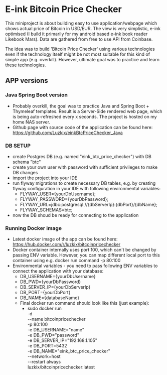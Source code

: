 # E-ink Bitcoin Price Checker

This miniproject is about building easy to use application/webpage which shows actual price of Bitcoin in USD/EUR. The view is very simplistic, e-ink optimised (I build it primarily for my android based e-ink book reader Likebook Mars). Data are gathered from free to use API from Coinbase.

The idea was to build 'Bitcoin Price Checker' using various technologies even if the technology itself might be not most suitable for this kind of simple app (e.g. overkill). However, ultimate goal was to practice and learn these technologies.


## APP versions

### Java Spring Boot version
- Probably overkill, the goal was to practice Java and Spring Boot + Thymeleaf templates. Result is a Server-Side rendered web page, which is being auto-refreshed every x seconds. The project is hosted on my home NAS server.
- Github page with source code of the application can be found here: https://github.com/Luzkix/einkBtcPriceChecker_Java

### DB SETUP
- create Postgres DB (e.g. named "eink_btc_price_checker") with DB schema "btc"
- create your own user with password with sufficient privileges to make DB changes
- import the project into your IDE
- run flyway migrations to create necessary DB tables, e.g. by creating flyway configuration in your IDE with following environmental variables:
  - FLYWAY_USER={yourDbUsername};
  - FLYWAY_PASSWORD={yourDbPassword};
  - FLYWAY_URL=jdbc:postgresql://{dbServerIp}:{dbPort}/{dbName};
  - FLYWAY_SCHEMAS=btc;
- now the DB shoud be ready for connecting to the application

### Running Docker image

- Latest docker image of the app can be found here: https://hub.docker.com/r/luzkix/bitcoinpricechecker
- Docker container internally uses port 100, which can't be changed by passing ENV variable. However, you can map different local port to this container using e.g. docker run command -p 80:100
- Environmental variables - you need to pass following ENV variables to connect the application with your database:
  - DB_USERNAME={yourDbUsername}
  - DB_PWD={yourDbPassword}
  - DB_SERVER_IP={yourDbServerIp}
  - DB_PORT={yourDbPort}
  - DB_NAME={databaseName}
  - Final docker run command should look like this (just example):
    - sudo docker run \
        -d \
        --name bitcoinpricechecker \
        -p 80:100 \
        -e DB_USERNAME="name" \
        -e DB_PWD="password" \
        -e DB_SERVER_IP="192.168.1.105" \
        -e DB_PORT=5432 \
        -e DB_NAME="eink_btc_price_checker" \
        --network=host \
        --restart always \
        luzkix/bitcoinpricechecker:latest